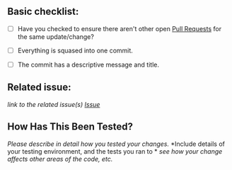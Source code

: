 ## Basic checklist:
* [ ] Have you checked to ensure there aren't other open [Pull Requests](../../../pulls) for the same update/change?
* [ ] Everything is squased into one commit.
* [ ] The commit has a descriptive message and title.


## Related issue:
*link to the related issue(s) [Issue](../../../issues)*


## How Has This Been Tested?
*Please describe in detail how you tested your changes.*
*Include details of your testing environment, and the tests you ran to *
*see how your change affects other areas of the code, etc.*